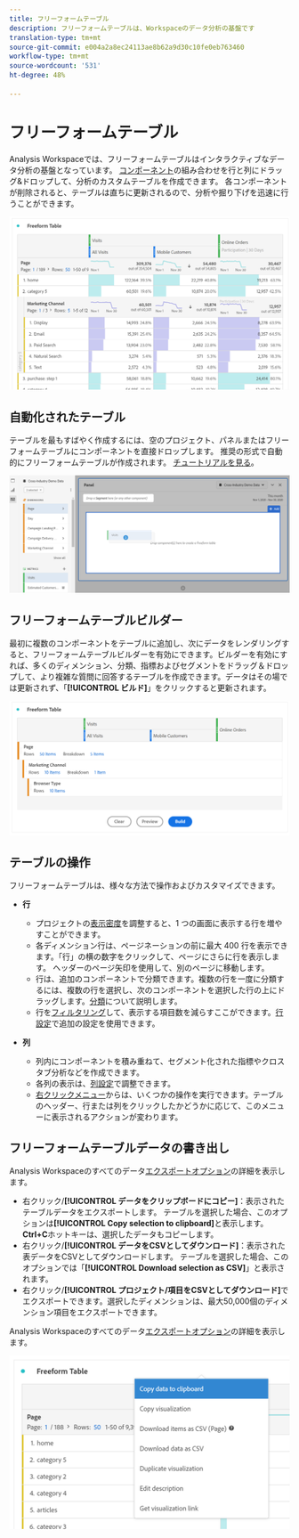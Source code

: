 ```yaml
---
title: フリーフォームテーブル
description: フリーフォームテーブルは、Workspaceのデータ分析の基盤です
translation-type: tm+mt
source-git-commit: e004a2a8ec24113ae8b62a9d30c10fe0eb763460
workflow-type: tm+mt
source-wordcount: '531'
ht-degree: 48%

---
```



# フリーフォームテーブル

Analysis Workspaceでは、フリーフォームテーブルはインタラクティブなデータ分析の基盤となっています。 [コンポーネント](https://docs.adobe.com/content/help/ja-JP/analytics/analyze/analysis-workspace/components/analysis-workspace-components.html)の組み合わせを行と列にドラッグ&amp;ドロップして、分析のカスタムテーブルを作成できます。 各コンポーネントが削除されると、テーブルは直ちに更新されるので、分析や掘り下げを迅速に行うことができます。

![](assets/opening-section.png)

## 自動化されたテーブル

テーブルを最もすばやく作成するには、空のプロジェクト、パネルまたはフリーフォームテーブルにコンポーネントを直接ドロップします。 推奨の形式で自動的にフリーフォームテーブルが作成されます。 [チュートリアルを見る](https://experienceleague.adobe.com/docs/analytics-learn/tutorials/analysis-workspace/building-freeform-tables/auto-build-freeform-tables-in-analysis-workspace.html)。

![](assets/automated-table.png)

## フリーフォームテーブルビルダー

最初に複数のコンポーネントをテーブルに追加し、次にデータをレンダリングすると、フリーフォームテーブルビルダーを有効にできます。ビルダーを有効にすれば、多くのディメンション、分類、指標およびセグメントをドラッグ＆ドロップして、より複雑な質問に回答するテーブルを作成できます。データはその場では更新されず、「**[!UICONTROL ビルド]**」をクリックすると更新されます。

![](assets/table-builder.png)

## テーブルの操作

フリーフォームテーブルは、様々な方法で操作およびカスタマイズできます。

* **行**
   * プロジェクトの[表示密度](https://docs.adobe.com/content/help/ja-JP/analytics/analyze/analysis-workspace/build-workspace-project/view-density.html)を調整すると、1 つの画面に表示する行を増やすことができます。
   * 各ディメンション行は、ページネーションの前に最大 400 行を表示できます。「行」の横の数字をクリックして、ページにさらに行を表示します。 ヘッダーのページ矢印を使用して、別のページに移動します。
   * 行は、追加のコンポーネントで分類できます。複数の行を一度に分類するには、複数の行を選択し、次のコンポーネントを選択した行の上にドラッグします。[分類](https://docs.adobe.com/content/help/ja-JP/analytics/analyze/analysis-workspace/components/dimensions/t-breakdown-fa.html)について説明します。
   * 行を[フィルタリング](https://experienceleague.adobe.com/docs/analytics/analyze/analysis-workspace/visualizations/freeform-table/pagination-filtering-sorting.html?lang=ja-JP)して、表示する項目数を減らすここができます。[行設定](https://docs.adobe.com/content/help/en/analytics/analyze/analysis-workspace/visualizations/freeform-table/column-row-settings/table-settings.html)で追加の設定を使用できます。

* **列**
   * 列内にコンポーネントを積み重ねて、セグメント化された指標やクロスタブ分析などを作成できます。
   * 各列の表示は、[列設定](https://docs.adobe.com/content/help/ja-JP/analytics/analyze/analysis-workspace/build-workspace-project/column-row-settings/column-settings.html)で調整できます。
   * [右クリックメニュー](https://docs.adobe.com/content/help/en/analytics-learn/tutorials/analysis-workspace/building-freeform-tables/using-the-right-click-menu.html)からは、いくつかの操作を実行できます。テーブルのヘッダー、行または列をクリックしたかどうかに応じて、このメニューに表示されるアクションが変わります。

## フリーフォームテーブルデータの書き出し

Analysis Workspaceのすべてのデータ[エクスポートオプション](https://experienceleague.adobe.com/docs/analytics/analyze/analysis-workspace/curate-share/download-send.html)の詳細を表示します。

* 右クリック/**[!UICONTROL データをクリップボードにコピー]**：表示されたテーブルデータをエクスポートします。 テーブルを選択した場合、このオプションは&#x200B;**[!UICONTROL Copy selection to clipboard]**&#x200B;と表示します。 **Ctrl+C**&#x200B;ホットキーは、選択したデータもコピーします。
* 右クリック/**[!UICONTROL データをCSVとしてダウンロード]**：表示された表データをCSVとしてダウンロードします。 テーブルを選択した場合、このオプションでは「**[!UICONTROL Download selection as CSV]**」と表示されます。
* 右クリック/**[!UICONTROL プロジェクト/項目をCSVとしてダウンロード]**&#x200B;でエクスポートできます。選択したディメンションは、最大50,000個のディメンション項目をエクスポートできます。

Analysis Workspaceのすべてのデータ[エクスポートオプション](https://experienceleague.adobe.com/docs/analytics/analyze/analysis-workspace/curate-share/download-send.html)の詳細を表示します。

![](assets/export-options.png)
